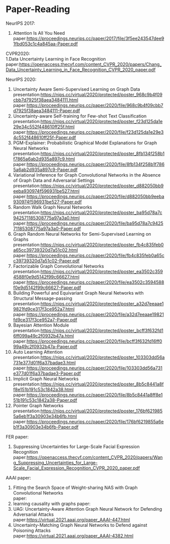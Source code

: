 # Paper-Reading
NeurIPS 2017:  
1. Attention Is All You Need  
paper:https://proceedings.neurips.cc/paper/2017/file/3f5ee243547dee91fbd053c1c4a845aa-Paper.pdf  
  
CVPR2020:  
1.Data Uncertainty Learning in Face Recognition  
paper:https://openaccess.thecvf.com/content_CVPR_2020/papers/Chang_Data_Uncertainty_Learning_in_Face_Recognition_CVPR_2020_paper.pdf  

NeurIPS 2020:  
1. Uncertainty Aware Semi-Supervised Learning on Graph Data  
presentation:https://nips.cc/virtual/2020/protected/poster_968c9b4f09cbb7d7925f38aea3484111.html
paper:https://proceedings.neurips.cc/paper/2020/file/968c9b4f09cbb7d7925f38aea3484111-Paper.pdf 
2. Uncertainty-aware Self-training for Few-shot Text Classification  
presentation:https://nips.cc/virtual/2020/protected/poster_f23d125da1e29e34c552f448610ff25f.html
paper:https://proceedings.neurips.cc/paper/2020/file/f23d125da1e29e34c552f448610ff25f-Paper.pdf
3. PGM-Explainer: Probabilistic Graphical Model Explanations for Graph Neural Networks  
presentation:https://nips.cc/virtual/2020/protected/poster_8fb134f258b1f7865a6ab2d935a897c9.html
paper:https://proceedings.neurips.cc/paper/2020/file/8fb134f258b1f7865a6ab2d935a897c9-Paper.pdf
4. Variational Inference for Graph Convolutional Networks in the Absence of Graph Data and Adversarial Settings
presentation:https://nips.cc/virtual/2020/protected/poster_d882050bb9eeba930974f596931be527.html  
paper:https://proceedings.neurips.cc/paper/2020/file/d882050bb9eeba930974f596931be527-Paper.pdf 
5. Random Walk Graph Neural Networks
presentation:https://nips.cc/virtual/2020/protected/poster_ba95d78a7c942571185308775a97a3a0.html
paper:https://proceedings.neurips.cc/paper/2020/file/ba95d78a7c942571185308775a97a3a0-Paper.pdf  
6. Graph Random Neural Networks for Semi-Supervised Learning on Graphs  
presentation:https://nips.cc/virtual/2020/protected/poster_fb4c835feb0a65cc39739320d7a51c02.html
paper:https://proceedings.neurips.cc/paper/2020/file/fb4c835feb0a65cc39739320d7a51c02-Paper.pdf
7. Factorizable Graph Convolutional Networks  
presentation:https://nips.cc/virtual/2020/protected/poster_ea3502c3594588f0e9d5142f99c66627.html  
paper:https://proceedings.neurips.cc/paper/2020/file/ea3502c3594588f0e9d5142f99c66627-Paper.pdf
8. Building Powerful and Equivariant Graph Neural Networks with Structural Message-passing  
presentation:https://nips.cc/virtual/2020/protected/poster_a32d7eeaae19821fd9ce317f3ce952a7.html  
paper:https://proceedings.neurips.cc/paper/2020/file/a32d7eeaae19821fd9ce317f3ce952a7-Paper.pdf
9. Bayesian Attention Module  
presentation:https://nips.cc/virtual/2020/protected/poster_bcff3f632fd16ff099a49c2f0932b47a.html  
paper:https://proceedings.neurips.cc/paper/2020/file/bcff3f632fd16ff099a49c2f0932b47a-Paper.pdf
10. Auto Learning Attention  
presentation:https://nips.cc/virtual/2020/protected/poster_103303dd56a731e377d01f6a37badae3.html
paper:https://proceedings.neurips.cc/paper/2020/file/103303dd56a731e377d01f6a37badae3-Paper.pdf
11. Implicit Graph Neural Networks  
presentation:https://nips.cc/virtual/2020/protected/poster_8b5c8441a8ff8e151b191c53c1842a38.html  
paper:https://proceedings.neurips.cc/paper/2020/file/8b5c8441a8ff8e151b191c53c1842a38-Paper.pdf
12. Pointer Graph Networks  
presentation:https://nips.cc/virtual/2020/protected/poster_176bf6219855a6eb1f3a30903e34b6fb.html  
paper:https://proceedings.neurips.cc/paper/2020/file/176bf6219855a6eb1f3a30903e34b6fb-Paper.pdf

FER paper:
1. Suppressing Uncertainties for Large-Scale Facial Expression Recognition  
paper:https://openaccess.thecvf.com/content_CVPR_2020/papers/Wang_Suppressing_Uncertainties_for_Large-Scale_Facial_Expression_Recognition_CVPR_2020_paper.pdf

AAAI paper:
1. Fitting the Search Space of Weight-sharing NAS with Graph Convolutional Networks  
paper:
2. learning causality with graphs
paper:
3. UAG: Uncertainty-Aware Attention Graph Neural Network for Defending Adversarial Attacks  
paper:https://virtual.2021.aaai.org/paper_AAAI-447.html
4. Uncertainty-Matching Graph Neural Networks to Defend against Poisoning Attacks  
paper:https://virtual.2021.aaai.org/paper_AAAI-4382.html




